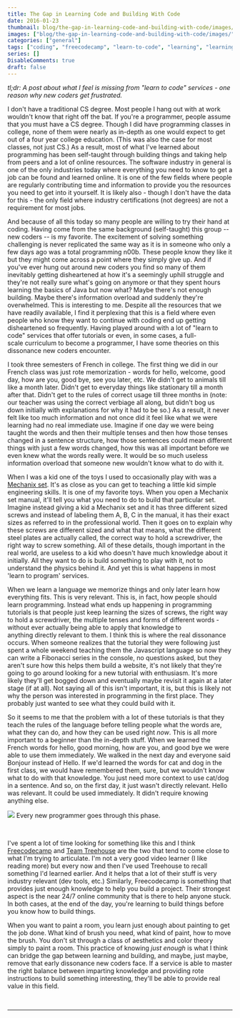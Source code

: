 ```yaml
---
title: The Gap in Learning Code and Building With Code
date: 2016-01-23
thumbnail: blog/the-gap-in-learning-code-and-building-with-code/images/
images: ["blog/the-gap-in-learning-code-and-building-with-code/images/"]
categories: ["general"]
tags: ["coding", "freecodecamp", "learn-to-code", "learning", "learning-code", "programming", "software", "teamtreehouse"]
series: []
DisableComments: true
draft: false
---
```


_tl;dr: A post about what I feel is missing from "learn to code" services - one reason why new coders get frustrated._

I don't have a traditional CS degree. Most people I hang out with at work wouldn't know that right off the bat. If you're a programmer, people assume that you must have a CS degree. Though I did have programming classes in college, none of them were nearly as in-depth as one would expect to get out of a four year college education. (This was also the case for most classes, not just CS.) As a result, most of what I've learned about programming has been self-taught through building things and taking help from peers and a lot of online resources. The software industry in general is one of the only industries today where everything you need to know to get a job can be found and learned online. It is one of the few fields where people are regularly contributing time and information to provide you the resources you need to get into it yourself. It is likely also - though I don't have the data for this - the only field where industry certifications (not degrees) are not a requirement for most jobs.

And because of all this today so many people are willing to try their hand at coding. Having come from the same background (self-taught) this group -- new coders -- is my favorite. The excitement of solving something challenging is never replicated the same way as it is in someone who only a few days ago was a total programming n00b. These people know they like it but they might come across a point where they simply give up. And if you've ever hung out around new coders you find so many of them inevitably getting disheartened at how it's a seemingly uphill struggle and they're not really sure what's going on anymore or that they spent hours learning the basics of Java but now what? Maybe there's not enough building. Maybe there's information overload and suddenly they're overwhelmed. This is interesting to me. Despite all the resources that we have readily available, I find it perplexing that this is a field where even people who know they want to continue with coding end up getting disheartened so frequently. Having played around with a lot of "learn to code" services that offer tutorials or even, in some cases, a full-scale curriculum to become a programmer, I have some theories on this dissonance new coders encounter.

I took three semesters of French in college. The first thing we did in our French class was just rote memorization - words for hello, welcome, good day, how are you, good bye, see you later, etc. We didn't get to animals till like a month later. Didn't get to everyday things like stationary till a month after that. Didn't get to the rules of correct usage till three months in (note: our teacher was using the correct verbiage all along, but didn't bog us down initially with explanations for why it had to be so.) As a result, it never felt like too much information and not once did it feel like what we were learning had no real immediate use. Imagine if one day we were being taught the words and then their multiple tenses and then how those tenses changed in a sentence structure, how those sentences could mean different things with just a few words changed, how this was all important before we even knew what the words really were. It would be so much useless information overload that someone new wouldn't know what to do with it.

When I was a kid one of the toys I used to occasionally play with was a [Mechanix set](http://zephyrtoys.com/collections/mechanix). It's as close as you can get to teaching a little kid simple engineering skills. It is one of my favorite toys. When you open a Mechanix set manual, it'll tell you what you need to do to build that particular set. Imagine instead giving a kid a Mechanix set and it has three different sized screws and instead of labeling them A, B, C in the manual, it has their exact sizes as referred to in the professional world. Then it goes on to explain why these screws are different sized and what that means, what the different steel plates are actually called, the correct way to hold a screwdriver, the right way to screw something. All of these details, though important in the real world, are useless to a kid who doesn't have much knowledge about it initially. All they want to do is build something to play with it, not to understand the physics behind it. And yet this is what happens in most 'learn to program' services.

When we learn a language we memorize things and only later learn how everything fits. This is very relevant. This is, in fact, how people should learn programming. Instead what ends up happening in programming tutorials is that people just keep learning the sizes of screws, the right way to hold a screwdriver, the multiple tenses and forms of different words - without ever actually being able to apply that knowledge to anything directly relevant to them. I think this is where the real dissonance occurs. When someone realizes that the tutorial they were following just spent a whole weekend teaching them the Javascript language so now they can write a Fibonacci series in the console, no questions asked, but they aren't sure how this helps them build a website, it's not likely that they're going to go around looking for a new tutorial with enthusiasm. It's more likely they'll get bogged down and eventually maybe revisit it again at a later stage (if at all). Not saying all of this isn't important, it is, but this is likely not why the person was interested in programming in the first place. They probably just wanted to see what they could build with it.

So it seems to me that the problem with a lot of these tutorials is that they teach the rules of the language before telling people what the words are, what they can do, and how they can be used right _now_. This is all more important to a beginner than the in-depth stuff. When we learned the French words for hello, good morning, how are you, and good bye we were able to use them immediately. We walked in the next day and everyone said Bonjour instead of Hello. If we'd learned the words for cat and dog in the first class, we would have remembered them, sure, but we wouldn't know what to do with that knowledge. You just need more context to use cat/dog in a sentence. And so, on the first day, it just wasn't directly relevant. Hello was relevant. It could be used immediately. It didn't require knowing anything else.

![](images/171.jpg) Every new programmer goes through this phase.

 

I've spent a lot of time looking for something like this and I think [Freecodecamp](http://freecodecamp.com/) and [Team Treehouse](https://teamtreehouse.com) are the two that tend to come close to what I'm trying to articulate. I'm not a very good video learner (I like reading more) but every now and then I've used Treehouse to recall something I'd learned earlier. And it helps that a lot of their stuff is very industry relevant (dev tools, etc.) Similarly, Freecodecamp is something that provides just enough knowledge to help you build a project. Their strongest aspect is the near 24/7 online community that is there to help anyone stuck. In both cases, at the end of the day, you're learning to build things before you know how to build things.

When you want to paint a room, you learn just enough about painting to get the job done. What kind of brush you need, what kind of paint, how to move the brush. You don't sit through a class of aesthetics and color theory simply to paint a room. This practice of knowing _just enough_ is what I think can bridge the gap between learning and building, and maybe, just maybe, remove that early dissonance new coders face. If a service is able to master the right balance between imparting knowledge and providing rote instructions to build something interesting, they'll be able to provide real value in this field.

<br>

---